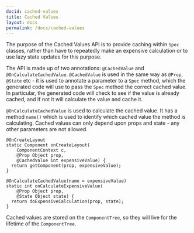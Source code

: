```yaml
---
docid: cached-values
title: Cached Values
layout: docs
permalink: /docs/cached-values
---
```


The purpose of the Cached Values API is to provide caching within `Spec` classes, rather than have to repeatedly make an expensive calculation or to use lazy state updates for this purpose.

The API is made up of two annotations: `@CachedValue` and `@OnCalculateCachedValue`. `@CachedValue` is used in the same way as `@Prop`, `@State` etc - it is used to annotate a parameter to a `Spec` method, which the generated code will use to pass the `Spec` method the correct cached value. In particular, the generated code will check to see if the value is already cached, and if not it will calculate the value and cache it.

`@OnCalculateCachedValue` is used to calculate the cached value. It has a method `name()` which is used to identify which cached value the method is calculating. Cached values can only depend upon props and state - any other parameters are not allowed.

```
@OnCreateLayout
static Component onCreateLayout(
    ComponentContext c,
    @Prop Object prop,
    @CachedValue int expensiveValue) {
  return getComponent(prop, expensiveValue);
}

@OnCalculateCachedValue(name = expensiveValue)
static int onCalculateExpensiveValue(
    @Prop Object prop,
    @State Object state) {
  return doExpensiveCalculation(prop, state);
}
```

Cached values are stored on the `ComponentTree`, so they will live for the lifetime of the `ComponentTree`.
